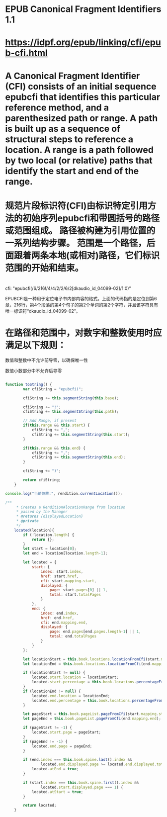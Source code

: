 <!--
 * @Description: 
 * @Author: xlm
 * @Date: 2023-02-23 17:10:14
 * @LastEditTime: 2023-02-23 19:52:09
 * @LastEditors: xlm
-->


# EPUB Canonical Fragment Identifiers 1.1

# https://idpf.org/epub/linking/cfi/epub-cfi.html


# A Canonical Fragment Identifier (CFI) consists of an initial sequence epubcfi that identifies this particular reference method, and a parenthesized path or range. A path is built up as a sequence of structural steps to reference a location. A range is a path followed by two local (or relative) paths that identify the start and end of the range.


# 规范片段标识符(CFI)由标识特定引用方法的初始序列epubcfi和带圆括号的路径或范围组成。 路径被构建为引用位置的一系列结构步骤。 范围是一个路径，后面跟着两条本地(或相对)路径，它们标识范围的开始和结束。 


#

cfi: "epubcfi(/6/216!/4/4/2/2/6/2[dkaudio_id_04099-02]/1:0)"

EPUBCFI是一种用于定位电子书内部内容的格式。上面的代码指的是定位到第6章，216行，第4个段落的第4个句子的第2个单词的第2个字符，并且该字符具有唯一标识符“dkaudio_id_04099-02”。


# 在路径和范围中，对数字和整数使用时应满足以下规则：

数值和整数中不允许前导零，以确保唯一性

数值小数部分中不允许后导零


```js

function toString() {
		var cfiString = "epubcfi(";

		cfiString += this.segmentString(this.base);

		cfiString += "!";
		cfiString += this.segmentString(this.path);

		// Add Range, if present
		if(this.range && this.start) {
			cfiString += ",";
			cfiString += this.segmentString(this.start);
		}

		if(this.range && this.end) {
			cfiString += ",";
			cfiString += this.segmentString(this.end);
		}

		cfiString += ")";

		return cfiString;
	}

console.log("当前位置:", rendition.currentLocation());

/**
	 * Creates a Rendition#locationRange from location
	 * passed by the Manager
	 * @returns {displayedLocation}
	 * @private
	 */
	located(location){
		if (!location.length) {
			return {};
		}
		let start = location[0];
		let end = location[location.length-1];

		let located = {
			start: {
				index: start.index,
				href: start.href,
				cfi: start.mapping.start,
				displayed: {
					page: start.pages[0] || 1,
					total: start.totalPages
				}
			},
			end: {
				index: end.index,
				href: end.href,
				cfi: end.mapping.end,
				displayed: {
					page: end.pages[end.pages.length-1] || 1,
					total: end.totalPages
				}
			}
		};

		let locationStart = this.book.locations.locationFromCfi(start.mapping.start);
		let locationEnd = this.book.locations.locationFromCfi(end.mapping.end);

		if (locationStart != null) {
			located.start.location = locationStart;
			located.start.percentage = this.book.locations.percentageFromLocation(locationStart);
		}
		if (locationEnd != null) {
			located.end.location = locationEnd;
			located.end.percentage = this.book.locations.percentageFromLocation(locationEnd);
		}

		let pageStart = this.book.pageList.pageFromCfi(start.mapping.start);
		let pageEnd = this.book.pageList.pageFromCfi(end.mapping.end);

		if (pageStart != -1) {
			located.start.page = pageStart;
		}
		if (pageEnd != -1) {
			located.end.page = pageEnd;
		}

		if (end.index === this.book.spine.last().index &&
				located.end.displayed.page >= located.end.displayed.total) {
			located.atEnd = true;
		}

		if (start.index === this.book.spine.first().index &&
				located.start.displayed.page === 1) {
			located.atStart = true;
		}

		return located;
	}
```